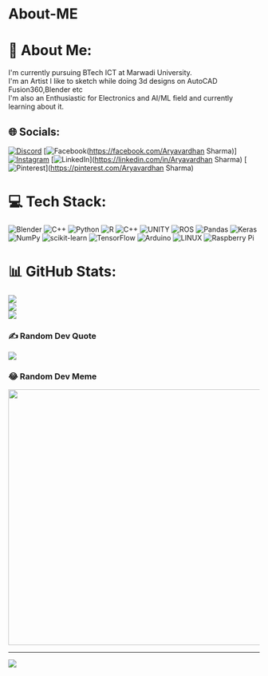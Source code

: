 # About-ME
# 💫 About Me:
I'm currently pursuing BTech ICT at Marwadi University.<br>I'm an Artist I like to sketch while doing 3d designs on AutoCAD Fusion360,Blender etc<br>I'm also an Enthusiastic for Electronics and AI/ML field and currently learning about it.<br>


## 🌐 Socials:
[![Discord](https://img.shields.io/badge/Discord-%237289DA.svg?logo=discord&logoColor=white)](https://discord.gg/https://discord.gg/GwAkKyvw) [![Facebook](https://img.shields.io/badge/Facebook-%231877F2.svg?logo=Facebook&logoColor=white)(https://facebook.com/Aryavardhan Sharma)] [![Instagram](https://img.shields.io/badge/Instagram-%23E4405F.svg?logo=Instagram&logoColor=white)](https://instagram.com/_aryaa_sharma) [![LinkedIn](https://img.shields.io/badge/LinkedIn-%230077B5.svg?logo=linkedin&logoColor=white)](https://linkedin.com/in/Aryavardhan Sharma) [![Pinterest](https://img.shields.io/badge/Pinterest-%23E60023.svg?logo=Pinterest&logoColor=white)](https://pinterest.com/Aryavardhan Sharma) 

# 💻 Tech Stack:
![Blender](https://img.shields.io/badge/blender-%23F5792A.svg?style=for-the-badge&logo=blender&logoColor=white) ![C++](https://img.shields.io/badge/c++-%2300599C.svg?style=for-the-badge&logo=c%2B%2B&logoColor=white) ![Python](https://img.shields.io/badge/python-3670A0?style=for-the-badge&logo=python&logoColor=ffdd54) ![R](https://img.shields.io/badge/r-%23276DC3.svg?style=for-the-badge&logo=r&logoColor=white) ![C++](https://img.shields.io/badge/c++-%2300599C.svg?style=for-the-badge&logo=c%2B%2B&logoColor=white) ![UNITY](https://img.shields.io/badge/Unity-%2320232a.svg?style=for-the-badge&logo=unity&logoColor=white) ![ROS](https://img.shields.io/badge/ros-%230A0FF9.svg?style=for-the-badge&logo=ros&logoColor=white) ![Pandas](https://img.shields.io/badge/pandas-%23150458.svg?style=for-the-badge&logo=pandas&logoColor=white) ![Keras](https://img.shields.io/badge/Keras-%23D00000.svg?style=for-the-badge&logo=Keras&logoColor=white) ![NumPy](https://img.shields.io/badge/numpy-%23013243.svg?style=for-the-badge&logo=numpy&logoColor=white) ![scikit-learn](https://img.shields.io/badge/scikit--learn-%23F7931E.svg?style=for-the-badge&logo=scikit-learn&logoColor=white) ![TensorFlow](https://img.shields.io/badge/TensorFlow-%23FF6F00.svg?style=for-the-badge&logo=TensorFlow&logoColor=white) ![Arduino](https://img.shields.io/badge/-Arduino-00979D?style=for-the-badge&logo=Arduino&logoColor=white) ![LINUX](https://img.shields.io/badge/Linux-FCC624?style=for-the-badge&logo=linux&logoColor=black) ![Raspberry Pi](https://img.shields.io/badge/-RaspberryPi-C51A4A?style=for-the-badge&logo=Raspberry-Pi)
# 📊 GitHub Stats:
![](https://github-readme-stats.vercel.app/api?username=Aryavardhan37&theme=dark&hide_border=false&include_all_commits=true&count_private=true)<br/>
![](https://github-readme-streak-stats.herokuapp.com/?user=Aryavardhan37&theme=dark&hide_border=false)<br/>
![](https://github-readme-stats.vercel.app/api/top-langs/?username=Aryavardhan37&theme=dark&hide_border=false&include_all_commits=true&count_private=true&layout=compact)

### ✍️ Random Dev Quote
![](https://quotes-github-readme.vercel.app/api?type=horizontal&theme=tokyonight)

### 😂 Random Dev Meme
<img src="https://random-memer.herokuapp.com/" width="512px"/>

---
[![](https://visitcount.itsvg.in/api?id=Aryavardhan37&icon=0&color=0)](https://visitcount.itsvg.in)


